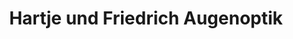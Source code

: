 ---
title: "Hartje und Friedrich Augenoptik"
url: /koeln/hartje-und-friedrich-augenoptik/
shop: Optiker
---